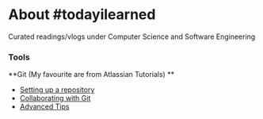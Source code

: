 # About #todayilearned

Curated readings/vlogs under Computer Science and Software Engineering

### Tools
**Git (My favourite are from Atlassian Tutorials)
**
- [Setting up a repository](https://www.atlassian.com/git/tutorials/setting-up-a-repository "Setting up a repository")
- [Collaborating with Git](https://www.atlassian.com/git/tutorials/syncing "Collaborating")
- [Advanced Tips](https://www.atlassian.com/git/tutorials/advanced-overview "Advanced Tips")
